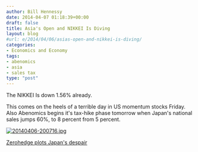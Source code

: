```yaml
---
author: Bill Hennessy
date: 2014-04-07 01:18:39+00:00
draft: false
title: Asia's Open and NIKKEI Is Diving
layout: blog
#url: e/2014/04/06/asias-open-and-nikkei-is-diving/
categories:
- Economics and Economy
tags:
- abenomics
- asia
- sales tax
type: "post"
---
```


The NIKKEI Is down 1.56% already.

This comes on the heels of a terrible day in US momentum stocks Friday. Also Abenomics begins it's tax-hike phase tomorrow when Japan's national sales jumps 60%, to 8 percent from 5 percent.   
  
[![20140406-200716.jpg](https://hennessysview.com/wp-content/uploads/2014/04/20140406-200716.jpg)
](https://hennessysview.com/wp-content/uploads/2014/04/20140406-200716.jpg)

[Zerohedge plots Japan's despair](https://www.zerohedge.com/users/tyler-durden)
